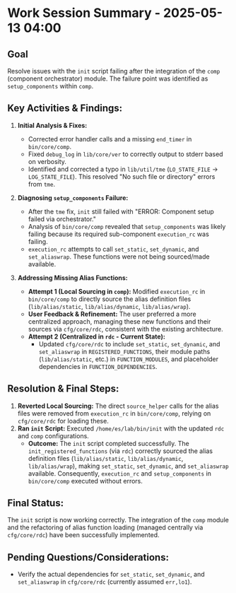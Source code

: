 # Work Session Summary - 2025-05-13 04:00

## Goal
Resolve issues with the `init` script failing after the integration of the `comp` (component orchestrator) module. The failure point was identified as `setup_components` within `comp`.

## Key Activities & Findings:

1.  **Initial Analysis & Fixes:**
    *   Corrected error handler calls and a missing `end_timer` in `bin/core/comp`.
    *   Fixed `debug_log` in `lib/core/ver` to correctly output to stderr based on verbosity.
    *   Identified and corrected a typo in `lib/util/tme` (`LO_STATE_FILE` -> `LOG_STATE_FILE`). This resolved "No such file or directory" errors from `tme`.

2.  **Diagnosing `setup_components` Failure:**
    *   After the `tme` fix, `init` still failed with "ERROR: Component setup failed via orchestrator."
    *   Analysis of `bin/core/comp` revealed that `setup_components` was likely failing because its required sub-component `execution_rc` was failing.
    *   `execution_rc` attempts to call `set_static`, `set_dynamic`, and `set_aliaswrap`. These functions were not being sourced/made available.

3.  **Addressing Missing Alias Functions:**
    *   **Attempt 1 (Local Sourcing in `comp`):** Modified `execution_rc` in `bin/core/comp` to directly source the alias definition files (`lib/alias/static`, `lib/alias/dynamic`, `lib/alias/wrap`).
    *   **User Feedback & Refinement:** The user preferred a more centralized approach, managing these new functions and their sources via `cfg/core/rdc`, consistent with the existing architecture.
    *   **Attempt 2 (Centralized in `rdc` - Current State):**
        *   Updated `cfg/core/rdc` to include `set_static`, `set_dynamic`, and `set_aliaswrap` in `REGISTERED_FUNCTIONS`, their module paths (`lib/alias/static`, etc.) in `FUNCTION_MODULES`, and placeholder dependencies in `FUNCTION_DEPENDENCIES`.

## Resolution & Final Steps:

1.  **Reverted Local Sourcing:** The direct `source_helper` calls for the alias files were removed from `execution_rc` in `bin/core/comp`, relying on `cfg/core/rdc` for loading these.
2.  **Ran `init` Script:** Executed `/home/es/lab/bin/init` with the updated `rdc` and `comp` configurations.
    *   **Outcome:** The `init` script completed successfully. The `init_registered_functions` (via `rdc`) correctly sourced the alias definition files (`lib/alias/static`, `lib/alias/dynamic`, `lib/alias/wrap`), making `set_static`, `set_dynamic`, and `set_aliaswrap` available. Consequently, `execution_rc` and `setup_components` in `bin/core/comp` executed without errors.

## Final Status:
The `init` script is now working correctly. The integration of the `comp` module and the refactoring of alias function loading (managed centrally via `cfg/core/rdc`) have been successfully implemented.

## Pending Questions/Considerations:
*   Verify the actual dependencies for `set_static`, `set_dynamic`, and `set_aliaswrap` in `cfg/core/rdc` (currently assumed `err,lo1`).
